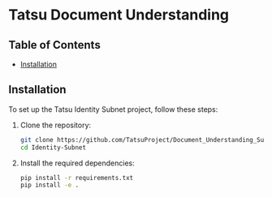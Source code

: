
# Tatsu Document Understanding


## Table of Contents

- [Installation](#installation)

## Installation

To set up the Tatsu Identity Subnet project, follow these steps:

1. Clone the repository:
   ```bash
   git clone https://github.com/TatsuProject/Document_Understanding_Subnet
   cd Identity-Subnet
   ```

2. Install the required dependencies:
   ```bash
   pip install -r requirements.txt
   pip install -e .
   ```

